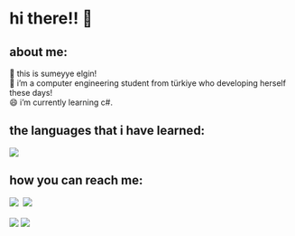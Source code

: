 # hi there!! 👋

## about me:
🔭 this is sumeyye elgin! <br>
🌱 i’m a computer engineering student from türkiye who developing herself these days!<br>
😄 i’m currently learning c#.<br>
<h2>the languages that i have learned:</h2>
<a href="https://skillicons.dev"><img src="https://skillicons.dev/icons?i=html,css,java,js,react,cs,dotnet,py,vscode" /></a>
<h2>how you can reach me:</h2>
 <div class="social_media">
 <a href="https://www.linkedin.com/in/s%C3%BCmeyye-elgin-391060254/" target="_blank"><img src="https://skillicons.dev/icons?i=linkedin"/></a>&nbsp
 <a href="http://gitlab.koddeposu.gov.tr/sumeyyelgin" target="_blank"><img src="https://skillicons.dev/icons?i=gitlab"></a>&nbsp
</div>
<br>
<img src="https://github-readme-stats.vercel.app/api?username=s-elg&theme=buefy&show_icons=true&hide_border=true&count_private=true"/>
<img src="https://github-readme-streak-stats.herokuapp.com/?user=s-elg&theme=buefy&hide_border=true"/>
